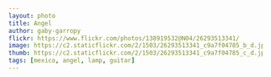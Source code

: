 ```yaml
---
layout: photo
title: Angel
author: gaby-garropy
flickr: https://www.flickr.com/photos/138919532@N04/26293513341/
image: https://c2.staticflickr.com/2/1503/26293513341_c9a7f04785_b_d.jpg
thumb: https://c2.staticflickr.com/2/1503/26293513341_c9a7f04785_c_d.jpg
tags: [mexico, angel, lamp, guitar]
---
```

